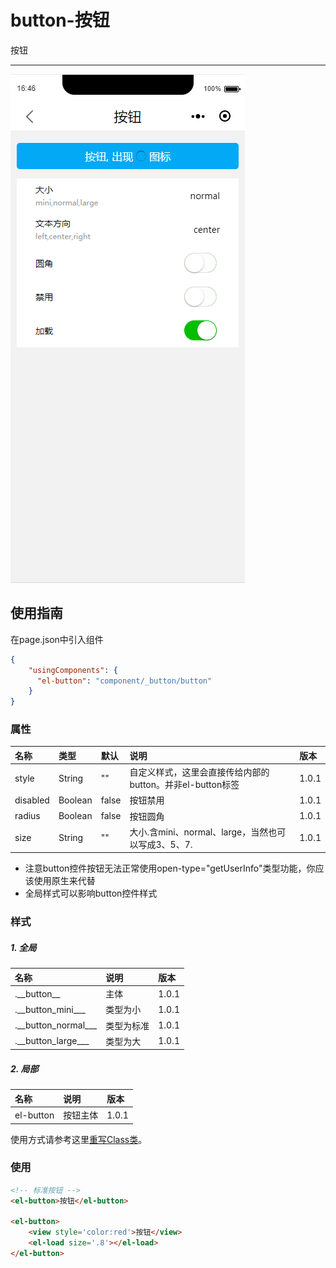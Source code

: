 # button-按钮

按钮

---

![](/assets/button01.png)

## 使用指南

在page.json中引入组件

```json
{
    "usingComponents": {
      "el-button": "component/_button/button"
    }
}
```

### 属性

| 名称 | 类型 | 默认 | 说明 | 版本 |
| :--- | :--- | :--- | :--- | :--- |
| style | String | "" | 自定义样式，这里会直接传给内部的button。并非el-button标签 | 1.0.1 |
| disabled | Boolean | false | 按钮禁用 | 1.0.1 |
| radius | Boolean | false | 按钮圆角 | 1.0.1 |
| size | String | "" | 大小.含mini、normal、large，当然也可以写成3、5、7. | 1.0.1 |

* 注意button控件按钮无法正常使用open-type="getUserInfo"类型功能，你应该使用原生来代替
* 全局样式可以影响button控件样式

### 样式

##### 1. 全局

| 名称 | 说明 | 版本 |
| :--- | :--- | :--- |
| .\_\_button__ | 主体 | 1.0.1 |
| .\_\_button_mini___ | 类型为小 | 1.0.1 |
| .\_\_button_normal___ | 类型为标准 | 1.0.1 |
| .\_\_button_large___ | 类型为大 | 1.0.1 |

##### 2. 局部

| 名称 | 说明 | 版本 |
| :--- | :--- | :--- |
| el-button | 按钮主体 | 1.0.1 |

使用方式请参考这里[重写Class类](/zhong-xie-class-lei.md)。

### 使用

```html
<!-- 标准按钮 -->
<el-button>按钮</el-button>

<el-button>
    <view style='color:red'>按钮</view>
    <el-load size='.8'></el-load>
</el-button>
```



